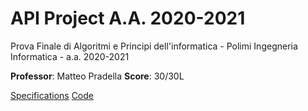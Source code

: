 # API Project A.A. 2020-2021
Prova Finale di Algoritmi e Principi dell'informatica - Polimi Ingegneria Informatica - a.a. 2020-2021

**Professor**: Matteo Pradella
**Score**: 30/30L

[Specifications](https://github.com/robertogiandomenico/API-project-2021/blob/main/Specifications.pdf)
[Code](https://github.com/robertogiandomenico/API-project-2021/blob/main/GraphRanker.c)
